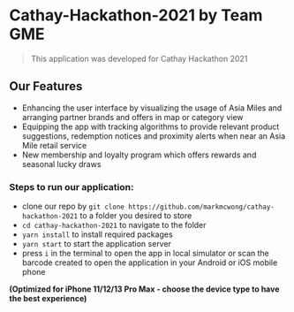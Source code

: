 # Cathay-Hackathon-2021 by Team GME

> This application was developed for Cathay Hackathon 2021

## Our Features
- Enhancing the user interface by visualizing the usage of Asia Miles and arranging partner brands and offers in map or category view
- Equipping the app with tracking algorithms to provide relevant product suggestions, redemption notices and proximity alerts when near an Asia Mile retail service
- New membership and loyalty program which offers rewards and seasonal lucky draws

### Steps to run our application:
- clone our repo by `git clone https://github.com/markmcwong/cathay-hackathon-2021` to a folder you desired to store
- `cd cathay-hackathon-2021` to navigate to the folder
- `yarn install` to install required packages
- `yarn start` to start the application server
- press `i` in the terminal to open the app in local simulator or scan the barcode created to open the application in your Android or iOS mobile phone

**(Optimized for iPhone 11/12/13 Pro Max - choose the device type to have the best experience)**
